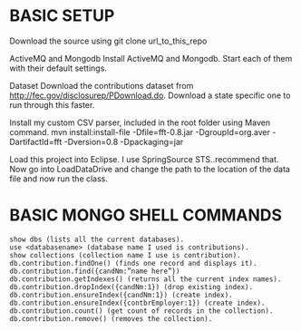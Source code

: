 BASIC SETUP
==========================
Download the source using 
    git clone url_to_this_repo

ActiveMQ and Mongodb
Install ActiveMQ and Mongodb. Start each of them with their default settings. 

Dataset
    Download the contributions dataset from http://fec.gov/disclosurep/PDownload.do. Download a state specific one to run through this faster.

Install my custom CSV parser, included in the root folder using Maven command.
    mvn install:install-file -Dfile=fft-0.8.jar -DgroupId=org.aver -DartifactId=fft -Dversion=0.8 -Dpackaging=jar    

Load this project into Eclipse. I use SpringSource STS..recommend that. Now go into LoadDataDrive and change the path to the location of the data file and now run the class.


BASIC MONGO SHELL COMMANDS
==========================
    show dbs (lists all the current databases).
    use <databasename> (database name I used is contributions).
    show collections (collection name I use is contribution).
    db.contribution.findOne() (finds one record and displays it).
    db.contribution.find({candNm:”name here”}) 
    db.contribution.getIndexes() (returns all the current index names).
    db.contribution.dropIndex({candNm:1}) (drop existing index).
    db.contribution.ensureIndex({candNm:1}) (create index).
    db.contribution.ensureIndex({contbrEmployer:1}) (create index).
    db.contribution.count() (get count of records in the collection).
    db.contribution.remove() (removes the collection).



